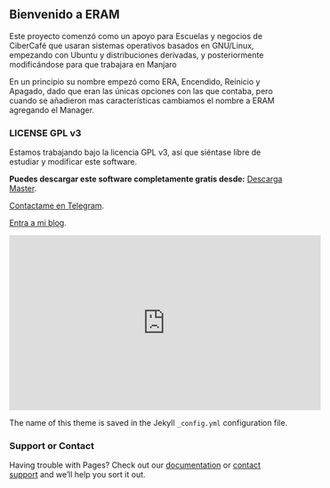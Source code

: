 ## Bienvenido a ERAM

Este proyecto comenzó como un apoyo para Escuelas y negocios de CiberCafé que usaran sistemas operativos basados en GNU/Linux, empezando con Ubuntu y distribuciones derivadas, y posteriormente modificándose para que trabajara en Manjaro

En un principio su nombre empezó como ERA, Encendido, Reinicio y Apagado, dado que eran las únicas opciones con las que contaba, pero cuando se añadieron mas características cambiamos el nombre a ERAM agregando el Manager.

### LICENSE GPL v3 

Estamos trabajando bajo la licencia GPL v3, así que siéntase libre de estudiar y modificar este software.


**Puedes descargar este software completamente gratis desde:**
[Descarga Master](https://github.com/KajiiNarumi/ERAM/archive/master.zip).



[Contactame en Telegram](https://t.me/KajiiNarumiChannel). 

[Entra a mi blog](http://kajiinarumi.webutu.com/).


<iframe width="560" height="315" src="https://www.youtube.com/embed/2dxpU7SMHQk" frameborder="0" allowfullscreen></iframe>





The name of this theme is saved in the Jekyll `_config.yml` configuration file.

### Support or Contact

Having trouble with Pages? Check out our [documentation](https://help.github.com/categories/github-pages-basics/) or [contact support](https://github.com/contact) and we’ll help you sort it out.
